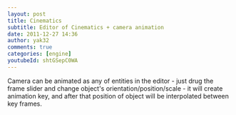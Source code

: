 ```yaml
---
layout: post
title: Cinematics
subtitle: Editor of Cinematics + camera animation
date: 2011-12-27 14:36
author: yak32
comments: true
categories: [engine]
youtubeId: shtGSepC0WA
---
```


Camera can be animated as any of entities in the editor - just drug the frame slider
and change object's orientation/position/scale - it will create animation key, and after that position of object will be interpolated between key frames.
